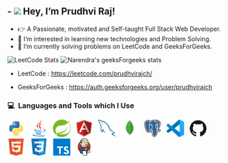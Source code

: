 ## - <img src="https://emojis.slackmojis.com/emojis/images/1531849430/4246/blob-sunglasses.gif?1531849430" width="30"/> Hey, I’m Prudhvi Raj! 
- 👉 A Passionate, motivated and Self-taught Full Stack Web Developer.
- 👀 I’m interested in learning new technologies and Problem Solving.
- 🌱 I’m currently solving problems on LeetCode and GeeksForGeeks.


![LeetCode Stats](https://leetcard.jacoblin.cool/prudhvirajch?theme=dark&font=Abel&ext=heatmap) ![Narendra's geeksForgeeks stats](https://geeks-for-geeks-stats-api-napiyo.vercel.app/?userName=prudhvirajch)
- LeetCode : https://leetcode.com/prudhvirajch/


- GeeksForGeeks : https://auth.geeksforgeeks.org/user/prudhvirajch 

 ### 💻 &nbsp;Languages and Tools which I Use

<img  src="https://raw.githubusercontent.com/devicons/devicon/55609aa5bd817ff167afce0d965585c92040787a/icons/python/python-original.svg" alt="JavaScript" width="40" height="40"/> &nbsp; <img  src="https://raw.githubusercontent.com/devicons/devicon/55609aa5bd817ff167afce0d965585c92040787a/icons/java/java-original.svg" alt="JavaScript" width="40" height="40"/> &nbsp; <img  src="https://raw.githubusercontent.com/devicons/devicon/55609aa5bd817ff167afce0d965585c92040787a/icons/spring/spring-original.svg" alt="JavaScript" width="40" height="40"/> &nbsp; <img  src="https://raw.githubusercontent.com/devicons/devicon/55609aa5bd817ff167afce0d965585c92040787a/icons/angularjs/angularjs-original.svg" alt="JavaScript" width="40" height="40"/> &nbsp; <img  src="https://raw.githubusercontent.com/devicons/devicon/55609aa5bd817ff167afce0d965585c92040787a/icons/mysql/mysql-original.svg" alt="JavaScript" width="40" height="40"/> &nbsp; <img  src="https://raw.githubusercontent.com/devicons/devicon/55609aa5bd817ff167afce0d965585c92040787a/icons/mongodb/mongodb-original.svg" alt="JavaScript" width="40" height="40"/> &nbsp; <img  src="https://raw.githubusercontent.com/devicons/devicon/55609aa5bd817ff167afce0d965585c92040787a/icons/postgresql/postgresql-original.svg" alt="JavaScript" width="40" height="40"/> &nbsp; <img  src="https://raw.githubusercontent.com/devicons/devicon/55609aa5bd817ff167afce0d965585c92040787a/icons/vscode/vscode-original.svg" alt="JavaScript" width="40" height="40"/> &nbsp; <img  src="https://raw.githubusercontent.com/devicons/devicon/55609aa5bd817ff167afce0d965585c92040787a/icons/github/github-original.svg" alt="JavaScript" width="40" height="40"/> &nbsp; <img  src="https://raw.githubusercontent.com/devicons/devicon/55609aa5bd817ff167afce0d965585c92040787a/icons/html5/html5-original.svg" alt="JavaScript" width="40" height="40"/> &nbsp; <img  src="https://raw.githubusercontent.com/devicons/devicon/55609aa5bd817ff167afce0d965585c92040787a/icons/css3/css3-original.svg" alt="JavaScript" width="40" height="40"/> &nbsp; <img  src="https://raw.githubusercontent.com/devicons/devicon/55609aa5bd817ff167afce0d965585c92040787a/icons/typescript/typescript-original.svg" alt="JavaScript" width="40" height="40"/> &nbsp; <img  src="https://raw.githubusercontent.com/devicons/devicon/55609aa5bd817ff167afce0d965585c92040787a/icons/jenkins/jenkins-original.svg" alt="JavaScript" width="40" height="40"/> &nbsp; 


<!---
prudhviraj-1729/prudhviraj-1729 is a ✨ special ✨ repository because its `README.md` (this file) appears on your GitHub profile.
You can click the Preview link to take a look at your changes.
--->
